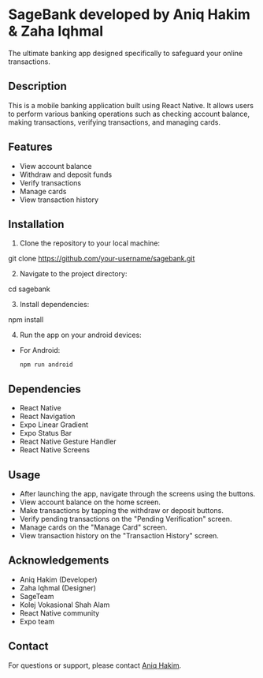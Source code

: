 # SageBank developed by Aniq Hakim & Zaha Iqhmal
The ultimate banking app designed specifically to safeguard your online transactions.

## Description
This is a mobile banking application built using React Native. It allows users to perform various banking operations such as checking account balance, making transactions, verifying transactions, and managing cards.

## Features
- View account balance
- Withdraw and deposit funds
- Verify transactions
- Manage cards
- View transaction history

## Installation
1. Clone the repository to your local machine:

git clone https://github.com/your-username/sagebank.git

2. Navigate to the project directory:

cd sagebank

3. Install dependencies:

npm install

4. Run the app on your android devices:

- For Android:
  ```
  npm run android
  ```

## Dependencies
- React Native
- React Navigation
- Expo Linear Gradient
- Expo Status Bar
- React Native Gesture Handler
- React Native Screens

## Usage
- After launching the app, navigate through the screens using the buttons.
- View account balance on the home screen.
- Make transactions by tapping the withdraw or deposit buttons.
- Verify pending transactions on the "Pending Verification" screen.
- Manage cards on the "Manage Card" screen.
- View transaction history on the "Transaction History" screen.

## Acknowledgements

- Aniq Hakim (Developer)
- Zaha Iqhmal (Designer)
- SageTeam
- Kolej Vokasional Shah Alam
- React Native community
- Expo team

## Contact
For questions or support, please contact [Aniq Hakim](mailto:rafterybusiness@gmail.com).

